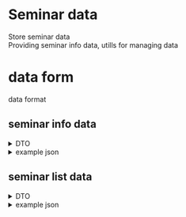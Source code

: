 # Seminar data
Store seminar data  
Providing seminar info data, utills for managing data  

# data form
data format  

## seminar info data

<details>
<summary>
DTO
</summary>

Seminar info DTO
|name|type|description|example|
|-|-|-|-|
|start|DateString|seminar start date|2020-11-11|
|end|DateString|seminar end date|2020-11-11|
|name|String|seminar name|2023H1|
|description|String|seminar info description|2023 H1 seminar|
|items|List\<SeminarItem\>|list of seminar info||

<br>

SeminarItem
|name|type|description|example|
|-|-|-|-|
|type|int|seminar type, 0=private 1=public|0|
|link|String|seminar additional link||
|name|String|seminar name|Computer Vision|
|organizers|List\<OrganizerItem\>|list of organizers||
|date|List<\DateString\>|list of seminar date|["2020-2-2","2020-3-2"]|
|description|String|description of seminar|basic of cv|
|keyword|List\<String\>|keywords of seminar|["cv","computer vision"]|

<br>

OrganizerItem
|name|type|description|example|
|-|-|-|-|
|name|String|name of organizer|devhooodit|
|link|String|link of organizer profile||
</details>

<details>
<summary>
example json
</summary>

```json
{
    "start": "YYYY-M-D",
    "end": "YYYY-M-D",
    "description": "seminar session description",
    "items": [
        {
            "type": 0,
            "link": "additional link of seminar",
            "name": "name of seminar",
            "organizers": [
                {
                    "name": "organizer name",
                    "link": "organizer link"
                }
            ],
            "date": [
                "YYYY-M-D"
            ],
            "description": "seminar description",
            "keyword": [
                "keyword"
            ]
        }
    ]
}
```
</details>

## seminar list data
<details>
<summary>DTO</summary>

SeminarListDTO
|name|type|description|example|
|-|-|-|-|
|items|List\<SeminarMetaDTO\>|seminar meta data||

SeminarMetaDTO
|name|type|description|example|
|-|-|-|-|
|name|String|seminar name|2023H1|
|code|String|seminar code|2023H1|
|datalink|String|seminar info data link|URL|
|link|String|seminar external link|URL|

</details>

<details>
<summary>example json</summary>


</details>